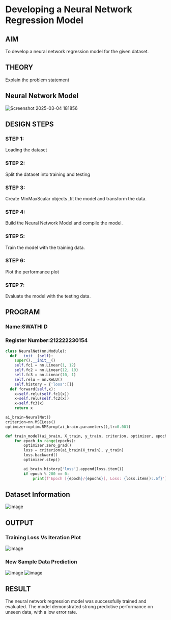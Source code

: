 # Developing a Neural Network Regression Model

## AIM

To develop a neural network regression model for the given dataset.

## THEORY

Explain the problem statement

## Neural Network Model

![Screenshot 2025-03-04 181856](https://github.com/user-attachments/assets/4c6136ef-3a0f-4bae-a795-eff4fe722424)


## DESIGN STEPS

### STEP 1:

Loading the dataset

### STEP 2:

Split the dataset into training and testing

### STEP 3:

Create MinMaxScalar objects ,fit the model and transform the data.

### STEP 4:

Build the Neural Network Model and compile the model.

### STEP 5:

Train the model with the training data.

### STEP 6:

Plot the performance plot

### STEP 7:

Evaluate the model with the testing data.

## PROGRAM
### Name:SWATHI D
### Register Number:212222230154
```python
class NeuralNet(nn.Module):
  def __init__(self):
    super().__init__()
    self.fc1 = nn.Linear(1, 12)
    self.fc2 = nn.Linear(12, 10)
    self.fc3 = nn.Linear(10, 1)
    self.relu = nn.ReLU()
    self.history = {'loss':[]}
  def forward(self,x):
    x=self.relu(self.fc1(x))
    x=self.relu(self.fc2(x))
    x=self.fc3(x)
    return x

ai_brain=NeuralNet()
criterion=nn.MSELoss()
optimizer=optim.RMSprop(ai_brain.parameters(),lr=0.001)

def train_model(ai_brain, X_train, y_train, criterion, optimizer, epochs=2000):
    for epoch in range(epochs):
        optimizer.zero_grad()
        loss = criterion(ai_brain(X_train), y_train)
        loss.backward()
        optimizer.step()

        ai_brain.history['loss'].append(loss.item())
        if epoch % 200 == 0:
            print(f'Epoch [{epoch}/{epochs}], Loss: {loss.item():.6f}')

```
## Dataset Information
![image](https://github.com/user-attachments/assets/b43bbcc1-c7ab-4f35-b996-241db891e244)


## OUTPUT

### Training Loss Vs Iteration Plot

![image](https://github.com/user-attachments/assets/9f119cc2-b23a-4f6e-8429-1de4efa642e0)


### New Sample Data Prediction
![image](https://github.com/user-attachments/assets/060c6361-fdc2-443b-bf87-5b4da8c5795c)
![image](https://github.com/user-attachments/assets/1bd7f4ad-6b47-4c20-bbb0-d4f2868d82c1)



## RESULT

The neural network regression model was successfully trained and evaluated. The model demonstrated strong predictive performance on unseen data, with a low error rate.
